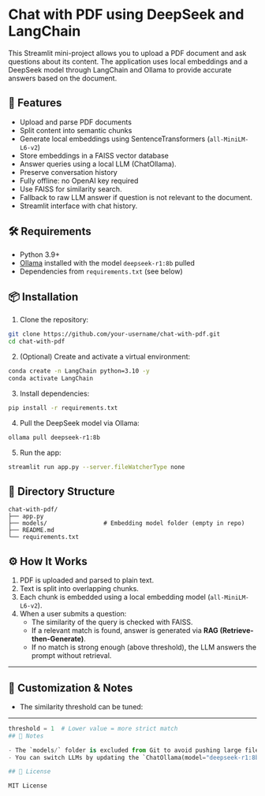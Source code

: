 # Chat with PDF using DeepSeek and LangChain

This Streamlit mini-project allows you to upload a PDF document and ask questions about its content. The application uses local embeddings and a DeepSeek model through LangChain and Ollama to provide accurate answers based on the document.

## 🚀 Features

- Upload and parse PDF documents
- Split content into semantic chunks
- Generate local embeddings using SentenceTransformers (`all-MiniLM-L6-v2`)
- Store embeddings in a FAISS vector database
- Answer queries using a local LLM (ChatOllama).
- Preserve conversation history
- Fully offline: no OpenAI key required
- Use FAISS for similarity search.
- Fallback to raw LLM answer if question is not relevant to the document.
- Streamlit interface with chat history.
## 🛠️ Requirements

- Python 3.9+
- [Ollama](https://ollama.com/) installed with the model `deepseek-r1:8b` pulled
- Dependencies from `requirements.txt` (see below)

## 📦 Installation

1. Clone the repository:

```bash
git clone https://github.com/your-username/chat-with-pdf.git
cd chat-with-pdf
```

2. (Optional) Create and activate a virtual environment:

```bash
conda create -n LangChain python=3.10 -y
conda activate LangChain
```

3. Install dependencies:

```bash
pip install -r requirements.txt
```

4. Pull the DeepSeek model via Ollama:

```bash
ollama pull deepseek-r1:8b
```

5. Run the app:

```bash
streamlit run app.py --server.fileWatcherType none
```

## 📁 Directory Structure

```
chat-with-pdf/
├── app.py
├── models/                # Embedding model folder (empty in repo)
├── README.md
└── requirements.txt
```
## ⚙️ How It Works

1. PDF is uploaded and parsed to plain text.
2. Text is split into overlapping chunks.
3. Each chunk is embedded using a local embedding model (`all-MiniLM-L6-v2`).
4. When a user submits a question:
   - The similarity of the query is checked with FAISS.
   - If a relevant match is found, answer is generated via **RAG (Retrieve-then-Generate)**.
   - If no match is strong enough (above threshold), the LLM answers the prompt without retrieval.

---

## 📝 Customization & Notes

- The similarity threshold can be tuned:
---
```python
threshold = 1  # Lower value = more strict match
## 📝 Notes

- The `models/` folder is excluded from Git to avoid pushing large files. A `.gitkeep` or `.empty` file is used to keep it in the repo structure.
- You can switch LLMs by updating the `ChatOllama(model="deepseek-r1:8b")` line.

## 📄 License

MIT License
